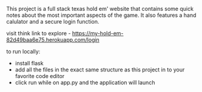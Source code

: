 
This project is a full stack texas hold em' website that contains some quick notes about the most important aspects of the game. 
It also features a hand calulator and a secure login function. 

visit think link to explore - https://my-hold-em-82d49baa6e75.herokuapp.com/login

to run locally:  
- install flask
- add all the files in the exact same structure as this project in to your favorite code editor 
- click run while on app.py and the application will launch 
